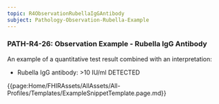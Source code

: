 ```yaml
---
topic: R4ObservationRubellaIgGAntibody
subject: Pathology-Observation-Rubella-Example
---
```

### PATH-R4-26: Observation Example - Rubella IgG Antibody
An example of a quantitative test result combined with an interpretation:
* Rubella IgG antibody: >10 IU/ml DETECTED

{{page:Home/FHIRAssets/AllAssets/All-Profiles/Templates/ExampleSnippetTemplate.page.md}}